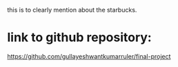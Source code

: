 this is to clearly mention about the starbucks.
# link to github repository:
https://github.com/gullayeshwantkumarruler/final-project
